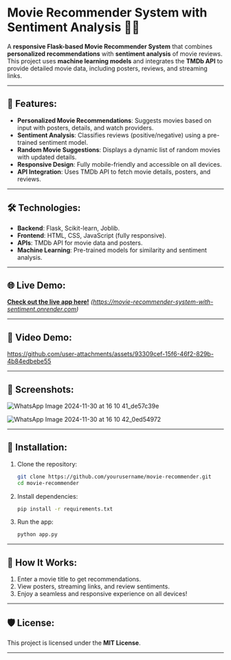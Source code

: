 # Movie Recommender System with Sentiment Analysis 🎥💬

A **responsive Flask-based Movie Recommender System** that combines **personalized recommendations** with **sentiment analysis** of movie reviews. This project uses **machine learning models** and integrates the **TMDb API** to provide detailed movie data, including posters, reviews, and streaming links.  

---

## 🚀 Features:
- **Personalized Movie Recommendations**: Suggests movies based on input with posters, details, and watch providers.  
- **Sentiment Analysis**: Classifies reviews (positive/negative) using a pre-trained sentiment model.  
- **Random Movie Suggestions**: Displays a dynamic list of random movies with updated details.  
- **Responsive Design**: Fully mobile-friendly and accessible on all devices.  
- **API Integration**: Uses TMDb API to fetch movie details, posters, and reviews.

---

## 🛠️ Technologies:
- **Backend**: Flask, Scikit-learn, Joblib.
- **Frontend**: HTML, CSS, JavaScript (fully responsive).  
- **APIs**: TMDb API for movie data and posters.  
- **Machine Learning**: Pre-trained models for similarity and sentiment analysis.  

---

## 🌐 Live Demo:
[**Check out the live app here!**](#) *(https://movie-recommender-system-with-sentiment.onrender.com)*  

---


## 🎥 Video Demo:


https://github.com/user-attachments/assets/93309cef-15f6-46f2-829b-4b84edbebe55


---

## 📸 Screenshots:
![WhatsApp Image 2024-11-30 at 16 10 41_de57c39e](https://github.com/user-attachments/assets/31f57fc7-b13a-492b-994c-9ebb9a6d676f)


![WhatsApp Image 2024-11-30 at 16 10 42_0ed54972](https://github.com/user-attachments/assets/a898827e-5f2e-48f6-bf3c-bea36a978dff)


---

## 🔧 Installation:
1. Clone the repository:  
   ```bash
   git clone https://github.com/yourusername/movie-recommender.git
   cd movie-recommender
   ```
2. Install dependencies:  
   ```bash
   pip install -r requirements.txt
   ```
3. Run the app:  
   ```bash
   python app.py
   ```

---

## 🌟 How It Works:
1. Enter a movie title to get recommendations.  
2. View posters, streaming links, and review sentiments.  
3. Enjoy a seamless and responsive experience on all devices!  

---

## 🛡️ License:
This project is licensed under the **MIT License**.  

---


